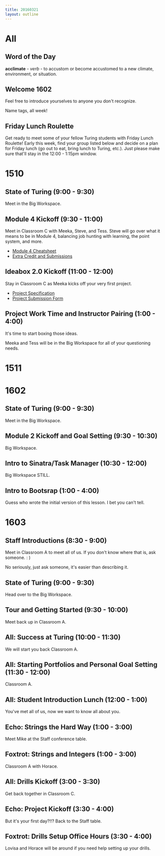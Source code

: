 ```yaml
---
title: 20160321
layout: outline
---
```


# All

## Word of the Day

**acclimate** - _verb_ - to accustom or become accustomed to a new climate, environment, or situation.

## Welcome 1602

Feel free to introduce yourselves to anyone you don't recognize.

Name tags, all week!

## Friday Lunch Roulette

Get ready to meet some of your fellow Turing students with Friday Lunch Roulette! Early this week, find your group listed below and decide on a plan for Friday lunch (go out to eat, bring lunch to Turing, etc.). Just please make sure that'll stay in the 12:00 - 1:15pm window.

# 1510

## State of Turing (9:00 - 9:30)

Meet in the Big Workspace.

## Module 4 Kickoff (9:30 - 11:00)

Meet in Classroom C with Meeka, Steve, and Tess. Steve will go over what it means to be in Module 4, balancing job hunting with learning, the point system, and more.

- [Module 4 Cheatsheet](https://gist.github.com/rrgayhart/042665ce6d3a0c265a05)
- [Extra Credit and Submissions](https://github.com/turingschool/ruby-submissions/tree/master/1510/module_4_assignments/extra-credit)

## Ideabox 2.0 Kickoff (11:00 - 12:00)

Stay in Classroom C as Meeka kicks off your very first project.

- [Project Specification](https://github.com/turingschool/curriculum/blob/master/source/projects/revenge_of_idea_box.markdown)
- [Project Submission Form](https://github.com/turingschool/ruby-submissions/tree/master/1508/module_4_assignments/ideabox2.0)

## Project Work Time and Instructor Pairing (1:00 - 4:00)

It's time to start boxing those ideas.

Meeka and Tess will be in the Big Workspace for all of your questioning needs.

# 1511

# 1602

## State of Turing (9:00 - 9:30)

Meet in the Big Workspace.

## Module 2 Kickoff and Goal Setting (9:30 - 10:30)

Big Workspace.

## Intro to Sinatra/Task Manager (10:30 - 12:00)

Big Workspace STILL.

## Intro to Bootsrap (1:00 - 4:00)

Guess who wrote the initial version of this lesson. I bet you can't tell.

# 1603

## Staff Introductions (8:30 - 9:00)

Meet in Classroom A to meet all of us. If you don't know where that is, ask someone.  : )

No seriously, just ask someone, it's easier than describing it.

## State of Turing (9:00 - 9:30)

Head over to the Big Workspace.

## Tour and Getting Started (9:30 - 10:00)

Meet back up in Classroom A.

## All: Success at Turing (10:00 - 11:30)

We will start you back Classroom A.

## All: Starting Portfolios and Personal Goal Setting (11:30 - 12:00)

Classroom A.

## All: Student Introduction Lunch (12:00 - 1:00)

You've met all of us, now we want to know all about you.

## Echo: Strings the Hard Way (1:00 - 3:00)

Meet Mike at the Staff conference table.

## Foxtrot: Strings and Integers (1:00 - 3:00)

Classroom A with Horace.

## All: Drills Kickoff (3:00 - 3:30)

Get back together in Classroom C.

## Echo: Project Kickoff (3:30 - 4:00)

But it's your first day?!!? Back to the Staff table.

## Foxtrot: Drills Setup Office Hours (3:30 - 4:00)

Lovisa and Horace will be around if you need help setting up your drills.
